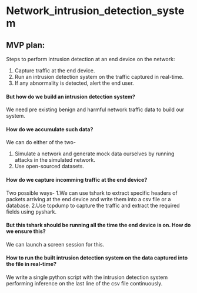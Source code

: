 # Network_intrusion_detection_system

## MVP plan:

Steps to perform intrusion detection at an end device on the network:
1. Capture traffic at the end device.
2. Run an intrusion detection system on the traffic captured in real-time.
3. If any abnormality is detected, alert the end user.

#### But how do we build an intrusion detection system?

We need pre existing benign and harmful network traffic data to build our system.

#### How do we accumulate such data?

We can do either of the two-
1. Simulate a network and generate mock data ourselves by running attacks in the simulated network.
2. Use open-sourced datasets.

#### How do we capture incomming traffic at the end device?

Two possible ways-
1.We can use tshark to extract specific headers of packets arriving at the end device and write them into a csv file or a database.
2.Use tcpdump to capture the traffic and extract the required fields using pyshark.

#### But this tshark should be running all the time the end device is on. How do we ensure this?

We can launch a screen session for this.

#### How to run the built intrusion detection system on the data captured into the file in real-time?

We write a single python script with the intrusion detection system performing inference on the last line of the csv file continuously.
